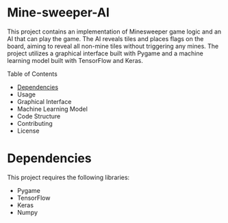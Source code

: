 # Mine-sweeper-AI
This project contains an implementation of Minesweeper game logic and an AI that can play the game. The AI reveals tiles and places flags on the board, aiming to reveal all non-mine tiles without triggering any mines. The project utilizes a graphical interface built with Pygame and a machine learning model built with TensorFlow and Keras.

Table of Contents
- [Dependencies](https://github.com/Potassium-chromate/Mine-sweeper-AI/edit/main/README.md "Dependencies")
- Usage
- Graphical Interface
- Machine Learning Model
- Code Structure
- Contributing
- License

# Dependencies
This project requires the following libraries:

- Pygame
- TensorFlow
- Keras
- Numpy
